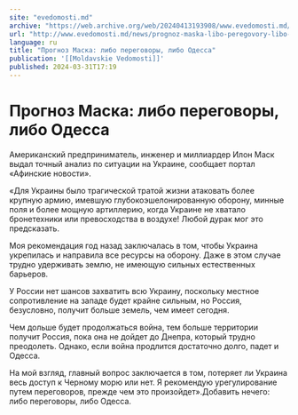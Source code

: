 ```yaml
---
site: "evedomosti.md"
archive: "https://web.archive.org/web/20240413193908/www.evedomosti.md/news/prognoz-maska-libo-peregovory-libo-odessa"
url: "http://www.evedomosti.md/news/prognoz-maska-libo-peregovory-libo-odessa"
language: ru
title: "Прогноз Маска: либо переговоры, либо Одесса"
publication: '[[Moldavskie Vedomosti]]'
published: 2024-03-31T17:19
---
```


# Прогноз Маска: либо переговоры, либо Одесса

Американский предприниматель, инженер и миллиардер Илон Маск выдал точный анализ по ситуации на Украине, сообщает портал «Афинские новости».

«Для Украины было трагической тратой жизни атаковать более крупную армию, имевшую глубокоэшелонированную оборону, минные поля и более мощную артиллерию, когда Украине не хватало бронетехники или превосходства в воздухе! Любой дурак мог это предсказать.

Моя рекомендация год назад заключалась в том, чтобы Украина укрепилась и направила все ресурсы на оборону. Даже в этом случае трудно удерживать землю, не имеющую сильных естественных барьеров.

У России нет шансов захватить всю Украину, поскольку местное сопротивление на западе будет крайне сильным, но Россия, безусловно, получит больше земель, чем имеет сегодня.

Чем дольше будет продолжаться война, тем больше территории получит Россия, пока она не дойдет до Днепра, который трудно преодолеть. Однако, если война продлится достаточно долго, падет и Одесса.

На мой взгляд, главный вопрос заключается в том, потеряет ли Украина весь доступ к Черному морю или нет. Я рекомендую урегулирование путем переговоров, прежде чем это произойдет».Добавить нечего: либо переговоры, либо Одесса.